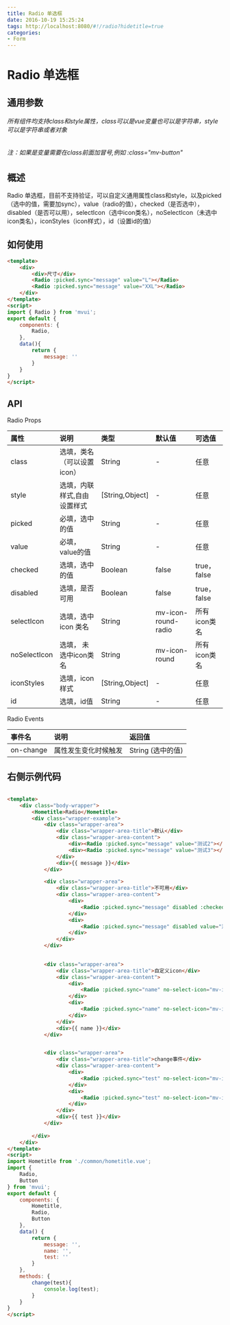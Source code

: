 ```yaml
---
title: Radio 单选框
date: 2016-10-19 15:25:24
tags: http://localhost:8080/#!/radio?hidetitle=true
categories:
- Form
---
```



# Radio 单选框

## 通用参数
###### 所有组件均支持class和style属性，class可以是vue变量也可以是字符串，style可以是字符串或者对象
###### 注：如果是变量需要在class前面加冒号,例如 :class="mv-button"


## 概述
Radio 单选框，目前不支持验证，可以自定义通用属性class和style，以及picked（选中的值，需要加sync），value（radio的值），checked（是否选中），disabled（是否可以用），selectIcon（选中icon类名），noSelectIcon（未选中icon类名），iconStyles（icon样式），id（设置id的值）

            

## 如何使用

``` html
<template>
    <div>
        <div>尺寸</div>
        <Radio :picked.sync="message" value="L"></Radio>
        <Radio :picked.sync="message" value="XXL"></Radio>
    </div>
</template>
<script>
import { Radio } from 'mvui';
export default {
    components: {
        Radio,
    },
    data(){
        return {
            message: ''
        }
    }
} 
</script>
```




## API

Radio Props

|     属性       | 说明                       |        类型       |    默认值       |    可选值             |
| :------------- |:-------------------------- | :----------------  | :------------|    :-----------------|
|    class      | 选填，类名（可以设置icon）    |    String          |      -       |     任意              |
|    style      | 选填，内联样式,自由设置样式    |   [String,Object] |      -        |     任意              |
|    picked      | 必填，选中的值               |    String          |       -       |       任意           |
|    value       | 必填，value的值            |    String          |      -         |  任意                |
|   checked      | 选填，选中的值             |    Boolean          |      false    |    true，false        |
|    disabled    | 选填，是否可用             |   Boolean           |     false      |true，false|
|    selectIcon  | 选填，选中icon 类名        |   String            |  mv-icon-round-radio |   所有icon类名   |
|    noSelectIcon| 选填， 未选中icon类名      |   String            | mv-icon-round |  所有icon类名  |
|    iconStyles  | 选填，icon样式            |   [String,Object]    |     -        |   任意         |
|    id          | 选填，id值                |   String           |     -     |   任意         |


Radio Events

|     事件名      | 说明                       |        返回值       | 
| :------------- |:-------------------------- | :----------------  |
|    on-change    |    属性发生变化时候触发     |        String (选中的值)         |



## 右侧示例代码


``` html

<template>
    <div class="body-wrapper">
        <Hometitle>Radio</Hometitle>
        <div class="wrapper-example">
            <div class="wrapper-area">
                <div class="wrapper-area-title">默认</div>
                <div class="wrapper-area-content">
                    <div><Radio :picked.sync="message" value="测试2"></Radio></div>
                    <div><Radio :picked.sync="message" value="测试3"></Radio></div>
                </div>
                <div>{{ message }}</div>
            </div>

            <div class="wrapper-area">
                <div class="wrapper-area-title">不可用</div>
                <div class="wrapper-area-content">
                    <div>
                        <Radio :picked.sync="message" disabled :checked="true" value="测试1"></Radio>
                    </div>
                    <div>
                        <Radio :picked.sync="message" disabled value="测试1"></Radio>
                    </div>
                </div>
            </div>

            
            <div class="wrapper-area">
                <div class="wrapper-area-title">自定义icon</div>
                <div class="wrapper-area-content">
                    <div>
                        <Radio :picked.sync="name" no-select-icon="mv-icon-round-add" select-icon="mv-icon-round-add-fill"  :checked="true" value="测试2"></Radio>
                    </div>
                    <div>
                        <Radio :picked.sync="name" no-select-icon="mv-icon-round-add" select-icon="mv-icon-round-add-fill" value="测试4"></Radio>
                    </div>
                </div>
                <div>{{ name }}</div>
            </div>


            <div class="wrapper-area">
                <div class="wrapper-area-title">change事件</div>
                <div class="wrapper-area-content">
                    <div>
                        <Radio :picked.sync="test" no-select-icon="mv-icon-round-add" select-icon="mv-icon-round-add-fill"  :checked="true" value="测试8" @on-change="change"></Radio>
                    </div>
                    <div>
                        <Radio :picked.sync="test" no-select-icon="mv-icon-round-add" select-icon="mv-icon-round-add-fill" value="测试6" @on-change="change"></Radio>
                    </div>
                </div>
                <div>{{ test }}</div>
            </div>
    
        </div>
    </div>
</template>
<script>
import Hometitle from './common/hometitle.vue';
import {
    Radio,
    Button
} from 'mvui';
export default {
    components: {
        Hometitle,
        Radio,
        Button
    },
    data() {
        return {
            message: '',
            name: '',
            test: ''
        }
    },
    methods: {
        change(test){
            console.log(test);
        }
    }
}
</script>

```
























